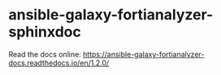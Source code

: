 # ansible-galaxy-fortianalyzer-sphinxdoc

Read the docs online: https://ansible-galaxy-fortianalyzer-docs.readthedocs.io/en/1.2.0/
